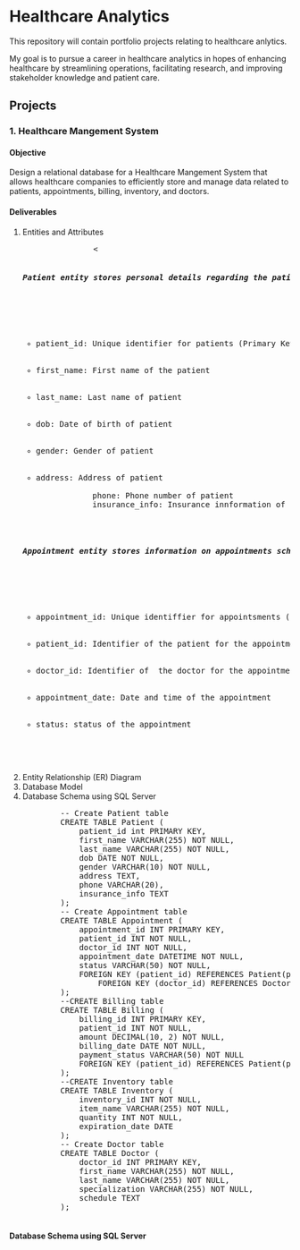 # Healthcare Analytics

This repository will contain portfolio projects relating to healthcare anlytics.

My goal is to pursue a career in healthcare analytics in hopes of enhancing healthcare by streamlining operations, facilitating research, and improving stakeholder knowledge and patient care.

<h2>Projects</h2>
<h3>1. Healthcare Mangement System</h3>
<h4>Objective</h4>
Design a relational database for a Healthcare Mangement System that allows healthcare companies to efficiently store and manage data related to patients, appointments, billing, inventory, and doctors.

<h4>Deliverables</h4>
<ol>
<li>Entities and Attributes</li>
	<pre>				<
		<h5>Patient entity stores personal details regarding the patient</h5>
		<ul>
			<li>patient_id: Unique identifier for patients (Primary Key) </li>
			<li>first_name: First name of the patient</li>
			<li>last_name: Last name of patient</li>
			<li>dob: Date of birth of patient</li>
			<li>gender: Gender of patient</li>
			<li>address: Address of patient</li>
			<l>phone: Phone number of patient</li>
			<l>insurance_info: Insurance innformation of patient</l>
		</ul>
		<h5>Appointment entity stores information on appointments scheduled for patients</h5>
		<ul>
			<li>appointment_id: Unique identiffier for appointsments (Primary Key) </li>
			<li>patient_id: Identifier of the patient for the appointment (Foreign Key referencing Patient table)  </li>
			<li>doctor_id: Identifier of  the doctor for the appointment (Foreign Key referencing Patient table) </li>
			<li>appointment_date: Date and time of the appointment </li>
			<li>status: status of the appointment</li>
		</ul>
	</pre>
<li>Entity Relationship (ER) Diagram</li>
<li>Database Model</li>

  <li>Database Schema using SQL Server</li>
	<pre>
		-- Create Patient table
		CREATE TABLE Patient (
			patient_id int PRIMARY KEY,
			first_name VARCHAR(255) NOT NULL,
			last_name VARCHAR(255) NOT NULL,
			dob DATE NOT NULL,
			gender VARCHAR(10) NOT NULL,
			address TEXT,
			phone VARCHAR(20),
			insurance_info TEXT
		);
		-- Create Appointment table
		CREATE TABLE Appointment (
			appointment_id INT PRIMARY KEY,
			patient_id INT NOT NULL,
			doctor_id INT NOT NULL,
			appointment_date DATETIME NOT NULL,
			status VARCHAR(50) NOT NULL,
			FOREIGN KEY (patient_id) REFERENCES Patient(patient_id),
		    	FOREIGN KEY (doctor_id) REFERENCES Doctor(doctor_id)
		);
		--CREATE Billing table
		CREATE TABLE Billing (
			billing_id INT PRIMARY KEY,
			patient_id INT NOT NULL,
			amount DECIMAL(10, 2) NOT NULL,
			billing_date DATE NOT NULL,
			payment_status VARCHAR(50) NOT NULL
			FOREIGN KEY (patient_id) REFERENCES Patient(patient_id)
		);
		--CREATE Inventory table
		CREATE TABLE Inventory (
			inventory_id INT NOT NULL,
			item_name VARCHAR(255) NOT NULL,
			quantity INT NOT NULL,
			expiration_date DATE
		);
		-- Create Doctor table
		CREATE TABLE Doctor (
			doctor_id INT PRIMARY KEY,
			first_name VARCHAR(255) NOT NULL,
			last_name VARCHAR(255) NOT NULL,
			specialization VARCHAR(255) NOT NULL,
			schedule TEXT
		);
	</pre>
</ol>

<h4>Database Schema using SQL Server</h4>
<br></br>

